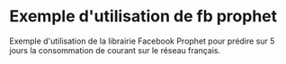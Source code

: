 # Exemple d'utilisation de fb prophet

Exemple d'utilisation de la librairie Facebook Prophet pour prédire sur 5 jours la consommation de courant sur le réseau français.

